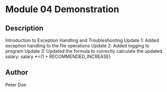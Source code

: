 # Module 04 Demonstration

## Description
Introduction to Exception Handling and 
Troubleshooting
Update 1: Added exception handling to the file operations
Update 2: Added logging to program
Update 3: Updated the formula to correctly calculate the updated salary: salary *=(1 + RECOMMENDED_INCREASE)

## Author
Peter Doe
